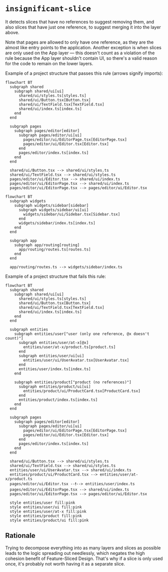 # `insignificant-slice`

It detects slices that have no references to suggest removing them, and also slices that have just one reference, to suggest merging it into the layer above.

Note that pages are allowed to only have one reference, as they are the almost like entry points to the application. Another exception is when slices are only used on the App layer — this doesn't count as a violation of the rule because the App layer shouldn't contain UI, so there's a valid reason for the code to remain on the lower layers.

Example of a project structure that passes this rule (arrows signify imports):

```mermaid
flowchart BT
  subgraph shared
    subgraph shared/ui[ui]
      shared/ui/styles.ts[styles.ts]
      shared/ui/Button.tsx[Button.tsx]
      shared/ui/TextField.tsx[TextField.tsx]
      shared/ui/index.ts[index.ts]
    end
  end

  subgraph pages
    subgraph pages/editor[editor]
      subgraph pages/editor/ui[ui]
        pages/editor/ui/EditorPage.tsx[EditorPage.tsx]
        pages/editor/ui/Editor.tsx[Editor.tsx]
      end
      pages/editor/index.ts[index.ts]
    end
  end

  shared/ui/Button.tsx --> shared/ui/styles.ts
  shared/ui/TextField.tsx --> shared/ui/styles.ts
  pages/editor/ui/Editor.tsx --> shared/ui/index.ts
  pages/editor/ui/EditorPage.tsx --> shared/ui/index.ts
  pages/editor/ui/EditorPage.tsx --> pages/editor/ui/Editor.tsx
```

```mermaid
flowchart BT
  subgraph widgets
    subgraph widgets/sidebar[sidebar]
      subgraph widgets/sidebar/ui[ui]
        widgets/sidebar/ui/Sidebar.tsx[Sidebar.tsx]
      end
      widgets/sidebar/index.ts[index.ts]
    end
  end

  subgraph app
    subgraph app/routing[routing]
      app/routing/routes.ts[routes.ts]
    end
  end

  app/routing/routes.ts --> widgets/sidebar/index.ts
```

Example of a project structure that fails this rule:

```mermaid
flowchart BT
  subgraph shared
    subgraph shared/ui[ui]
      shared/ui/styles.ts[styles.ts]
      shared/ui/Button.tsx[Button.tsx]
      shared/ui/TextField.tsx[TextField.tsx]
      shared/ui/index.ts[index.ts]
    end
  end

  subgraph entities
    subgraph entities/user["user (only one reference, @x doesn't count)"]
      subgraph entities/user/at-x[@x]
        entities/user/at-x/product.ts[product.ts]
      end
      subgraph entities/user/ui[ui]
        entities/user/ui/UserAvatar.tsx[UserAvatar.tsx]
      end
      entities/user/index.ts[index.ts]
    end

    subgraph entities/product["product (no references)"]
      subgraph entities/product/ui[ui]
        entities/product/ui/ProductCard.tsx[ProductCard.tsx]
      end
      entities/product/index.ts[index.ts]
    end
  end

  subgraph pages
    subgraph pages/editor[editor]
      subgraph pages/editor/ui[ui]
        pages/editor/ui/EditorPage.tsx[EditorPage.tsx]
        pages/editor/ui/Editor.tsx[Editor.tsx]
      end
      pages/editor/index.ts[index.ts]
    end
  end

  shared/ui/Button.tsx --> shared/ui/styles.ts
  shared/ui/TextField.tsx --> shared/ui/styles.ts
  entities/user/ui/UserAvatar.tsx --> shared/ui/index.ts
  entities/product/ui/ProductCard.tsx --> entities/user/at-x/product.ts
  pages/editor/ui/Editor.tsx --❗️--> entities/user/index.ts
  pages/editor/ui/EditorPage.tsx --> shared/ui/index.ts
  pages/editor/ui/EditorPage.tsx --> pages/editor/ui/Editor.tsx

  style entities/user fill:pink
  style entities/user/ui fill:pink
  style entities/user/at-x fill:pink
  style entities/product fill:pink
  style entities/product/ui fill:pink
```

## Rationale

Trying to decompose everything into as many layers and slices as possible leads to the logic spreading out needlessly, which negates the high cohesion benefit of Feature-Sliced Design. That's why if a slice is only used once, it's probably not worth having it as a separate slice.
